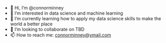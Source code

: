 - 👋 Hi, I’m @connorminney
- 👀 I’m interested in data science and machine learning
- 🌱 I’m currently learning how to apply my data science skills to make the world a better place
- 💞️ I’m looking to collaborate on TBD
- 📫 How to reach me: connorminney@ymail.com

<!---
connorminney/connorminney is a ✨ special ✨ repository because its `README.md` (this file) appears on your GitHub profile.
You can click the Preview link to take a look at your changes.
--->
